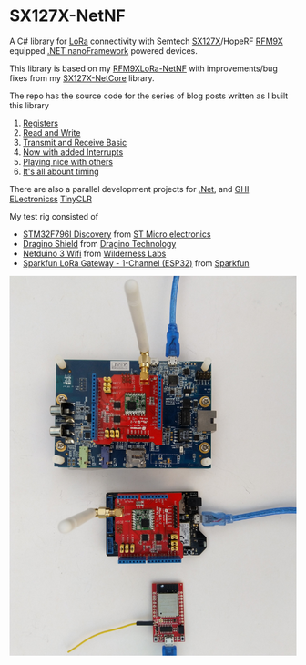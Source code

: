 # SX127X-NetNF
A C# library for [LoRa](https://lora-alliance.org/) connectivity with Semtech [SX127X](https://www.semtech.com/products/wireless-rf/lora-transceivers/SX1276)/HopeRF [RFM9X](http://www.hoperf.com/rf_transceiver/lora/RFM95W.html) equipped [.NET nanoFramework](https://www.nanoframework.net/) powered devices.

This library is based on my [RFM9XLoRa-NetNF](https://github.com/KiwiBryn/RFM9XLoRa-NetNF) with improvements/bug fixes from my [SX127X-NetCore](https://github.com/KiwiBryn/SX127X-NetCore) library.

The repo has the source code for the series of blog posts written as I built this library

01. [Registers](http://blog.devmobile.co.nz/2022/03/08/net-nanoframework-sx127x-lora-library-registers/)
02. [Read and Write](http://blog.devmobile.co.nz/2022/03/09/net-nanoframework-sx127x-lora-library-read-amp-write/)
03. [Transmit and Receive Basic](http://blog.devmobile.co.nz/2022/03/11/net-nanoframework-sx127x-lora-library-basic-receive-transmit/)
04. [Now with added Interrupts](http://blog.devmobile.co.nz/2022/03/14/net-nanoframework-sx127x-lora-library-with-interrupts/)
05. [Playing nice with others](http://blog.devmobile.co.nz/2022/03/18/net-nanoframework-sx127x-lora-library-playing-nice-with-others/)
06. [It's all abount timing](http://blog.devmobile.co.nz/2022/03/22/net-nanoframework-sx127x-lora-library-its-all-about-timing/)

There are also a parallel development projects for [.Net](https://github.com/KiwiBryn/SX127XLoRa-Net), and [GHI ELectronicss](https://ghielectronics.com/) [TinyCLR](https://github.com/KiwiBryn/RFM9XLoRa-TinyCLR)

My test rig consisted of
* [STM32F796I Discovery](https://www.st.com/en/evaluation-tools/32f769idiscovery.html) from [ST Micro electronics](https://www.st.com)
* [Dragino Shield](http://www.dragino.com/products/lora/item/102-lora-shield.html) from [Dragino Technology](http://www.dragino.com)
* [Netduino 3 Wifi](http://developer.wildernesslabs.co/Netduino/About/) from [Wilderness Labs](https://www.wildernesslabs.co/)
* [Sparkfun LoRa Gateway - 1-Channel (ESP32)](https://www.sparkfun.com/products/15006) from [Sparkfun](https://www.sparkfun.com/)

![Netduino 3 Wifi ](NetduinoSpark769IDiscovery.jpg)

